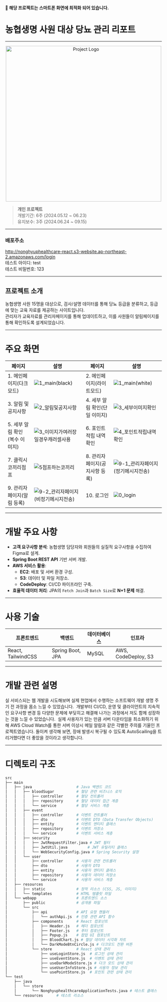 
**🔴 해당 프로젝트는 스마트폰 화면에 최적화 되어 있습니다.**

# 농협생명 사원 대상 당뇨 관리 리포트

---
<div align="center">
    <img src="https://github.com/user-attachments/assets/53177c3c-da22-4bf2-a40d-cde5c2f038f4" alt="Project Logo" width="500">
</div>

> **개인 프로젝트**  
> 개발기간: 6주 (2024.05.12 ~ 06.23)  
> 유지보수: 3주 (2024.06.24 ~ 09.15)

---
### 배포주소  
http://nonghyuphealthcare-react.s3-website.ap-northeast-2.amazonaws.com/login  
테스트 아이디: test  
테스트 비밀번호: 123

---

## 프로젝트 소개

농협생명 사원 15명을 대상으로, 검사/설명 데이터를 통해 당뇨 등급을 분류하고, 등급에 맞는 교육 자료를 제공하는 사이트입니다.  
관리자가 교육자료를 관리자페이지를 통해 업데이트하고, 이를 사원들이 알림페이지를 통해 확인하도록 설계되었습니다.

---
# 주요 화면

| 페이지 | 설명                          | 페이지 | 설명                          |
|------|-------------------------------|------|-------------------------------|
| 1. 메인페이지(다크모드)             | ![1_main(black)](https://github.com/user-attachments/assets/cf987972-2e34-4b8c-a6da-d09d89c79613) | 2. 메인페이지(라이트모드)       | ![1_main(white)](https://github.com/user-attachments/assets/958faa96-3197-47b3-83bf-85bfd496b0cd) |
| 3. 알림 및 공지사항                 | ![2_알림및공지사항](https://github.com/user-attachments/assets/8ec615dc-42aa-416d-b5e4-c1638b6e82cb) | 4. 세부 알림 확인(단일 이미지)  | ![3_세부이미지확인](https://github.com/user-attachments/assets/c8b75a9c-fa5b-4517-861b-8eff765fef48) |
| 5. 세부 알림 확인(복수 이미지)      | ![3_이미지가여러장일경우캐러셀사용](https://github.com/user-attachments/assets/c0321afb-6fe6-47e0-b7fd-126c502adea1) | 6. 포인트 적립 내역 확인        | ![4_포인트적립내역확인](https://github.com/user-attachments/assets/5809b0a2-3593-4a60-b16a-5e8224d4e509) |
| 7. 클릭시 코끼리점프                 | ![5점프하는코끼리](https://github.com/user-attachments/assets/5c8e52c0-526e-4755-9062-971eda6aba26) | 8. 관리자페이지(공지사항 등록)   | ![9-1_관리자페이지(정기메시지전송)](https://github.com/user-attachments/assets/3e0e053d-2793-4249-bb2a-53dbccaa3d37) |
| 9. 관리자페이지(알림 등록)          | ![9-2_관리자페이지(비정기메시지전송)](https://github.com/user-attachments/assets/25cb1c16-bbbc-4124-807d-89d7c098471a) | 10. 로그인                     | ![0_login](https://github.com/user-attachments/assets/04e747d0-6c06-492c-b16a-2fa2c67b3b24) |

---

# 개발 주요 사항

- **고객 요구사항 분석**: 농협생명 담당자와 회원들의 실질적 요구사항을 수집하여 Figma로 설계.
- **Spring Boot REST API** 기반 서버 개발.
- **AWS 서비스 활용**:
  - **EC2**: 배포 및 서버 환경 구성.
  - **S3**: 데이터 및 파일 저장소.
  - **CodeDeploy**: CI/CD 파이프라인 구축.
- **효율적 데이터 처리**: JPA의 `Fetch Join`과 `Batch Size`로 **N+1 문제** 해결.

---

# 사용 기술

| **프론트엔드**     | **백엔드**         | **데이터베이스** | **인프라**      |
|------------------|------------------|--------------|---------------|
| React, TailwindCSS | Spring Boot, JPA | MySQL        | AWS, CodeDeploy, S3 |

---

# 개발 관련 설명
실 서비스되는 웹 개발을 시도해보며 실제 현업에서 수행하는 소프트웨어 개발 생명 주기 전 과정을 몸소 느낄 수 있었습니다. 
개발부터 CI/CD, 운영 및 클라이언트의 지속적인 요구사항 변경 등 다양한 문제에 부딪히고 해결해 나가는 과정에서 저도 함께 성장하는 것을 느낄 수 있었습니다. 
실제 사용자가 있는 만큼 서버 다운타임을 최소화하기 위해 AWS Cloud Watch를 통한 서버 이상시 메일 알람과 같은 각별한 주의를 기울인 프로젝트였습니다. 
돌이켜 생각해 보면, 장애 발생시 복구될 수 있도록 AutoScailing을 트리거했다면 더 좋았을 것이라고 생각합니다.

---

# 디렉토리 구조

```bash
src
├── main
│   ├── java                    # Java 백엔드 코드
│   │   ├── bloodSugar          # 혈당 관련 비즈니스 로직
│   │   │   ├── controller      # 혈당 컨트롤러
│   │   │   ├── repository      # 혈당 데이터 접근 계층
│   │   │   └── service         # 혈당 서비스 계층
│   │   ├── event
│   │   │   ├── controller      # 이벤트 컨트롤러
│   │   │   ├── dto             # 이벤트 DTO (Data Transfer Objects)
│   │   │   ├── entity          # 이벤트 엔티티 클래스
│   │   │   ├── repository      # 이벤트 저장소
│   │   │   └── service         # 이벤트 서비스 계층
│   │   ├── security
│   │   │   ├── JwtRequestFilter.java # JWT 필터
│   │   │   ├── JwtUtil.java         # JWT 유틸리티 클래스
│   │   │   └── WebSecurityConfig.java # Spring Security 설정
│   │   └── user
│   │       ├── controller      # 사용자 관련 컨트롤러
│   │       ├── dto             # 사용자 DTO
│   │       ├── entity          # 사용자 엔티티 클래스
│   │       ├── repository      # 사용자 데이터 저장소
│   │       └── service         # 사용자 서비스 계층
│   ├── resources
│   │   ├── static              # 정적 리소스 (CSS, JS, 이미지)
│   │   └── templates           # HTML 템플릿 파일
│   └── webapp                  # 프론트엔드 소스
│       ├── public              # 공개용 파일
│       └── src
│           ├── api             # API 요청 핸들러
│           │   └── authApi.js  # 인증 관련 API 함수
│           ├── components      # React 컴포넌트
│           │   ├── Header.js   # 헤더 컴포넌트
│           │   ├── Footer.js   # 푸터 컴포넌트
│           │   ├── Popup.js    # 팝업 UI 컴포넌트
│           │   ├── BloodChart.js # 혈당 데이터 시각화 차트
│           │   └── DarkModeBtnCircle.js # 다크모드 전환 버튼
│           └── store           # React 상태 관리
│               ├── useLoginStore.js  # 로그인 상태 관리
│               ├── useEventStore.js  # 이벤트 상태 관리
│               ├── useDarkModeStore.js # 다크 모드 상태 관리
│               ├── useUserInfoStore.js # 사용자 정보 관리
│               └── usePointStore.js  # 포인트 관련 상태 관리
└── test
    ├── java
    │   └── store
    │       └── NonghyuphealthcareApplicationTests.java # 테스트 클래스
    └── resources      # 테스트 리소스
```
